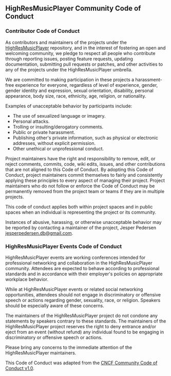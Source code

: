 ## HighResMusicPlayer Community Code of Conduct

### Contributor Code of Conduct

As contributors and maintainers of the projects under the [HighResMusicPlayer](https://github.com/HighResMusicPlayer/hrmp) repository,
and in the interest of fostering an open and welcoming community, we pledge to
respect all people who contribute through reporting issues, posting feature
requests, updating documentation, submitting pull requests or patches, and other
activities to any of the projects under the HighResMusicPlayer umbrella.

We are committed to making participation in these projects a harassment-free experience for
everyone, regardless of level of experience, gender, gender identity and expression,
sexual orientation, disability, personal appearance, body size, race, ethnicity, age,
religion, or nationality.

Examples of unacceptable behavior by participants include:

* The use of sexualized language or imagery.
* Personal attacks.
* Trolling or insulting/derogatory comments.
* Public or private harassment.
* Publishing other's private information, such as physical or electronic addresses, without explicit permission.
* Other unethical or unprofessional conduct.

Project maintainers have the right and responsibility to remove, edit, or reject
comments, commits, code, wiki edits, issues, and other contributions that are not
aligned to this Code of Conduct.  By adopting this Code of Conduct, project maintainers
commit themselves to fairly and consistently applying these principles to every aspect
of managing their project.  Project maintainers who do not follow or enforce the Code of
Conduct may be permanently removed from the project team or teams if they are in multiple
projects.

This code of conduct applies both within project spaces and in public spaces
when an individual is representing the project or its community.

Instances of abusive, harassing, or otherwise unacceptable behavior may be reported by contacting a maintainer of the project, Jesper Pedersen <jesperpedersen.db@gmail.com>.

### HighResMusicPlayer Events Code of Conduct

HighResMusicPlayer events are working conferences intended for professional networking and collaboration in the
HighResMusicPlayer community.  Attendees are expected to behave according to professional standards and in accordance
with their employer's policies on appropriate workplace behavior.

While at HighResMusicPlayer events or related social networking opportunities, attendees should not engage in
discriminatory or offensive speech or actions regarding gender, sexuality, race, or religion.  Speakers should
be especially aware of these concerns.

The maintainers of the HighResMusicPlayer project do not condone any statements by speakers contrary to these standards.
The maintainers of the HighResMusicPlayer project reserves the right to deny entrance and/or eject from an event
(without refund) any individual found to be engaging in discriminatory or offensive speech or actions.

Please bring any concerns to the immediate attention of the HighResMusicPlayer maintainers.

This Code of Conduct was adapted from the [CNCF Community Code of Conduct v1.0](https://github.com/cncf/foundation/blob/master/code-of-conduct.md).
